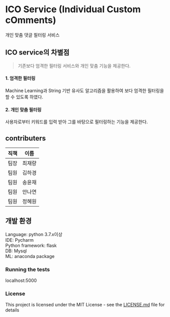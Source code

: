 # ICO Service (Individual Custom cOmments)

개인 맞춤 댓글 필터링 서비스



## ICO service의 차별점
>기존보다 엄격한 필터링 서비스와 개인 맞춤 기능을 제공한다.  
#### 1. 엄격한 필터링  
 Machine Learning과 String 기반 유사도 알고리즘을 활용하여 보다 엄격한 필터링을 할 수 있도록 하였다.  
#### 2. 개인 맞춤 필터링  
 사용자로부터 키워드를 입력 받아 그를 바탕으로 필터링하는 기능을 제공한다.  



## contributers
|직책|이름|
|:---:|:---:|
|팀장|최재량|
|팀원|김하경|
|팀원|송윤재|
|팀원|안나연|
|팀원|정혜원|




## 개발 환경
Language: python 3.7.x이상  
IDE: Pycharm  
Python framework: flask  
DB: Mysql  
ML: anaconda package  




### Running the tests

localhost:5000




### License

This project is licensed under the MIT License - see the [LICENSE.md](LICENSE.md) file for details

